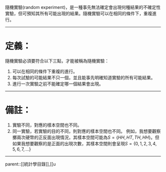 隨機實驗(random experiment)，是一種事先無法確定會出現何種結果的不確定性實驗，但可預知其所有可能出現的結果。隨機實驗可以在相同的條件下，重複進行。
- - -
# 定義：
隨機實驗必須要符合以下三點，才能被稱為隨機實驗：
1. 可以在相同的條件下重複的進行。
2. 每次試驗的可能結果不只一個，並且能事先明確知道實驗的所有可能結果。
3. 進行一次實驗之前不能確定哪一個結果會出現。
- - -
# 備註：
1. 實驗不同，對應的樣本空間也不同。
2. 同一實驗，若實驗的目的不同，則對應的樣本空間也不同。
	例如，我想要觀察擲兩次硬幣的正反面出現情況，其樣本空間可能為$S=\left\lbrace HH,HT,TH,HH \right \rbrace$。但如果我想要觀察的是正面的出現次數，其樣本空間則會呈現$S=\left\lbrace 0,1,2,3,4,5,6,7,\ldots\right\rbrace$
- - -
parent::[[統計學目錄]],[[u